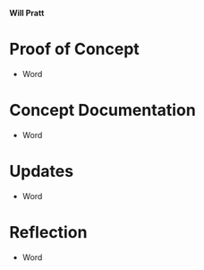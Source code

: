 **Will Pratt**
# Proof of Concept
* Word
# Concept Documentation
* Word
# Updates
* Word
# Reflection
* Word
